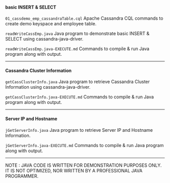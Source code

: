 #### basic INSERT & SELECT

`01_cassdemo_emp_cassandraTable.cql` Apache Cassandra CQL commands to create demo keyspace and employee table.

`readWriteCassEmp.java` Java program to demonstrate basic INSERT & SELECT using cassandra-java-driver.

`readWriteCassEmp.java-EXECUTE.md` Commands to compile & run Java program along with output.

---

#### Cassandra Cluster Information

`getCassClusterInfo.java` Java program to retrieve Cassandra Cluster Information using cassandra-java-driver.

`getCassClusterInfo.java-EXECUTE.md` Commands to compile & run Java program along with output.

---

#### Server IP and Hostname

`jGetServerInfo.java` Java program to retrieve Server IP and Hostname Information.

`jGetServerInfo.java-EXECUTE.md` Commands to compile & run Java program along with output.

---

NOTE : JAVA CODE IS WRITTEN FOR DEMONSTRATION PURPOSES ONLY. IT IS NOT OPTIMIZED, NOR WRITTEN BY A PROFESSIONAL JAVA PROGRAMMER.
